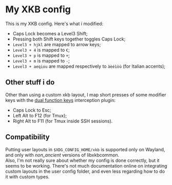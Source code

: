 # My XKB config
This is my XKB config. Here's what i modified:
- Caps Lock becomes a Level3 Shift;
- Pressing both Shift keys together toggles Caps Lock;
- `Level3 + hjkl` are mapped to arrow keys;
- `Level3 + 4` is mapped to `€`;
- `Level3 + p` is mapped to `+`;
- `Level3 + m` is mapped to `-`;
- `Level3 + aeqiou` are mapped respectively to `àèéìòù` (for Italian accents);

## Other stuff i do
Other than using a custom xkb layout, I map short presses of some modifier keys with the [dual function keys](https://gitlab.com/interception/linux/plugins/dual-function-keys) interception plugin:
- Caps Lock to Esc;
- Left Alt to F12 (for Tmux);
- Right Alt to F11 (for Tmux inside SSH sessions).

## Compatibility
Putting user layouts in `$XDG_CONFIG_HOME/xkb` is supported only on Wayland, and only with _non_ancient_ versions of libxkbcommon.  
Also, I'm not really sure about whether my config is done correctly, but it seems to be working. There's not much documentation online on integrating custom layouts in the user config folder, and even less regarding how to do it with custom types.

